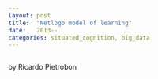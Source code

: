 ```yaml
---
layout: post
title:  "Netlogo model of learning"
date:   2013--
categories: situated_cognition, big_data
---
```


![]()

<title>{{ page.title }}</title>


by Ricardo Pietrobon


